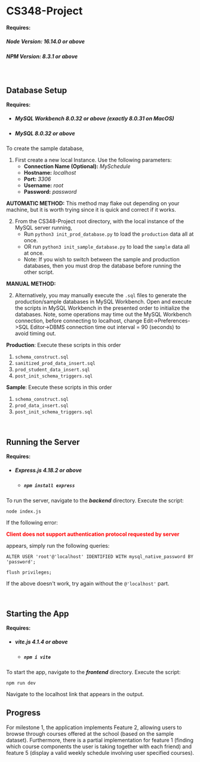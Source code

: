 # CS348-Project

__Requires:__
##### Node Version: 16.14.0 or above
##### NPM Version:  8.3.1 or above

<br/>

## Database Setup
__Requires:__
* ##### MySQL Workbench 8.0.32 or above (exactly 8.0.31 on MacOS)
* ##### MySQL 8.0.32 or above
To create the sample database, 

1. First create a new local Instance. Use the following parameters:
    * __Connection Name (Optional):__ _MySchedule_ 
    * __Hostname:__ _localhost_
    * __Port:__ _3306_
    * __Username:__ _root_
    * __Password:__ _password_

__AUTOMATIC METHOD:__
This method may flake out depending on your machine, but it is worth trying since it is quick and correct if it works.

2. From the CS348-Project root directory, with the local instance of the MySQL server running,
    * Run `python3 init_prod_database.py` to load the `production` data all at once.
    * OR run `python3 init_sample_database.py` to load the `sample` data all at once.
    * Note: If you wish to switch between the sample and production databases, then you must drop the database before running the other script.

__MANUAL METHOD:__

2. Alternatively, you may manually execute the `.sql` files to generate the production/sample databases in MySQL Workbench. Open and execute the scripts in MySQL Workbench in the presented order to initialize the databases. Note, some operations may time out the MySQL Workbench connection, before connecting to localhost, change Edit->Preferences->SQL Editor->DBMS connection time out interval = 90 (seconds) to avoid timing out.

__Production__: Execute these scripts in this order
 1.  `schema_construct.sql`
 2. `sanitized_prod_data_insert.sql`
 3. `prod_student_data_insert.sql`
 4. `post_init_schema_triggers.sql`
 
 
 __Sample__: Execute these scripts in this order
 1. `schema_construct.sql`
 2. `prod_data_insert.sql`
 3. `post_init_schema_triggers.sql`


<br/>

## Running the Server
__Requires:__
* ##### Express.js 4.18.2 or above
    * ##### `npm install express`

To run the server, navigate to the ___backend___ directory. Execute the script:

`node index.js`

If the following error:

<span style="color:red">__Client does not support authentication protocol requested by server__</span>

appears, simply run the following queries:

`ALTER USER 'root'@'localhost' IDENTIFIED WITH mysql_native_password BY 'password';`

`flush privileges;`

If the above doesn't work, try again without the `@'localhost'` part.

<br/>

## Starting the App
__Requires:__
* ##### vite.js 4.1.4 or above
    * ##### `npm i vite`
To start the app, navigate to the ___frontend___ directory. Execute the script:

`npm run dev`

Navigate to the localhost link that appears in the output. 

## Progress
For milestone 1, the application implements Feature 2, allowing users to browse through courses offered at the school (based on the sample dataset). Furthermore, there is a partial implementation for feature 1 (finding which course components the user is taking together with each friend) and feature 5 (display a valid weekly schedule involving user specified courses).
